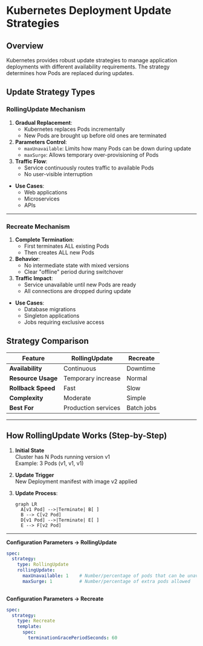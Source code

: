 # Kubernetes Deployment Update Strategies

## Overview
Kubernetes provides robust update strategies to manage application deployments with different availability requirements. The strategy determines how Pods are replaced during updates.

## Update Strategy Types

### RollingUpdate Mechanism
1. **Gradual Replacement**:
   - Kubernetes replaces Pods incrementally
   - New Pods are brought up before old ones are terminated
2. **Parameters Control**:
   - `maxUnavailable`: Limits how many Pods can be down during update
   - `maxSurge`: Allows temporary over-provisioning of Pods
3. **Traffic Flow**:
   - Service continuously routes traffic to available Pods
   - No user-visible interruption

- **Use Cases**: 
  - Web applications
  - Microservices
  - APIs
---------

### Recreate Mechanism
1. **Complete Termination**:
   - First terminates ALL existing Pods
   - Then creates ALL new Pods
2. **Behavior**:
   - No intermediate state with mixed versions
   - Clear "offline" period during switchover
3. **Traffic Impact**:
   - Service unavailable until new Pods are ready
   - All connections are dropped during update

- **Use Cases**:
  - Database migrations
  - Singleton applications
  - Jobs requiring exclusive access
 
## Strategy Comparison

| Feature          | RollingUpdate         | Recreate        |
|------------------|-----------------------|-----------------|
| **Availability** | Continuous            | Downtime        |
| **Resource Usage** | Temporary increase  | Normal          |
| **Rollback Speed** | Fast                | Slow            |
| **Complexity**   | Moderate              | Simple          |
| **Best For**     | Production services   | Batch jobs      |
---
## How RollingUpdate Works (Step-by-Step)

1. **Initial State**  
   Cluster has N Pods running version v1  
   Example: 3 Pods (v1, v1, v1)

2. **Update Trigger**  
   New Deployment manifest with image v2 applied

3. **Update Process**:
   ```mermaid
   graph LR
     A[v1 Pod] -->|Terminate| B[ ]
     B --> C[v2 Pod]
     D[v1 Pod] -->|Terminate| E[ ]
     E --> F[v2 Pod]
---
**Configuration Parameters -> RollingUpdate**

```yaml
spec:
  strategy:
    type: RollingUpdate
    rollingUpdate:
      maxUnavailable: 1    # Number/percentage of pods that can be unavailable during update
      maxSurge: 1          # Number/percentage of extra pods allowed
      
```
**Configuration Parameters -> Recreate**

```yaml
spec:
  strategy:
    type: Recreate
    template:
      spec:
        terminationGracePeriodSeconds: 60
      
```


